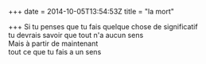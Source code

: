 +++
date = 2014-10-05T13:54:53Z
title = "la mort"

+++ 
Si tu penses que tu fais quelque chose de significatif   
tu devrais savoir que tout n'a aucun sens   
Mais à partir de maintenant   
tout ce que tu fais a un sens  